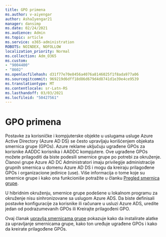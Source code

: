 ```yaml
---
title: GPO primena
ms.author: v-aiyengar
author: AshaIyengar21
manager: dansimp
ms.date: 02/24/2021
ms.audience: Admin
ms.topic: article
ms.service: o365-administration
ROBOTS: NOINDEX, NOFOLLOW
localization_priority: Normal
ms.collection: Adm_O365
ms.custom:
- "9004400"
- "8602"
ms.openlocfilehash: d31f77e70e8456a4076a8146025f1f8ada977a06
ms.sourcegitcommit: 969219d6dff18d86d679d4d8741d1e39e4ce9539
ms.translationtype: MT
ms.contentlocale: sr-Latn-RS
ms.lasthandoff: 03/03/2021
ms.locfileid: "50427561"
---
```

# <a name="gpo-deployment"></a>GPO primena

Postavke za korisničke i kompjuterske objekte u uslugama usluge Azure Active Directory (Azure AD DS) se često upravljaju korišćenjem objekata smernica grupe (GPOs). Azure reklame uključuju ugrađene GPOs za korisnike AADDC korisnika i AADDC kompjutere. Ove ugrađene GPOs možete prilagoditi da biste podesili smernice grupe po potrebi za okruženje. Članovi grupe Azure AD DC Administratori imaju privilegije administracije grupnih smernica u domenu Azure AD DS i mogu da kreiraju prilagođene GPOs i organizacione jedinice (use). Više informacija o tome koje su smernice grupe i kako ona funkcioniše potražite u članku [Pregled smernica grupe](https://docs.microsoft.com/previous-versions/windows/it-pro/windows-server-2012-R2-and-2012/hh831791(v=ws.11)).

U hibridnim okruženju, smernice grupe podešene u lokalnom programu za okruženje nisu sinhronizovane sa uslugom Azure ADS. Da biste definisali postavke konfiguracije za korisnike ili računare u usluzi Azure ADS, uredite jedan od podrazumevanih GPOs ili Kreirajte prilagođeni GPO.

Ovaj članak [upravlja smernicama grupe](https://docs.microsoft.com/azure/active-directory-domain-services/manage-group-policy) pokazuje kako da instalirate alatke za upravljanje smernicama grupe, kako ton uređuje ugrađene GPOs i kako da kreirate prilagođene GPOs.
